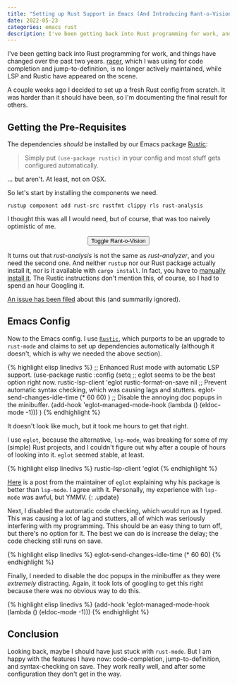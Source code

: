 ```yaml
---
title: "Setting up Rust Support in Emacs (And Introducing Rant-o-Vision)"
date: 2022-05-23
categories: emacs rust
description: I've been getting back into Rust programming for work, and things have changed in the past two years.
---
```


I've been getting back into Rust programming for work, and things have changed over the past two years. [racer](https://github.com/racer-rust/racer#disclaimer), which I was using for code completion and jump-to-definition, is no longer actively maintained, while LSP and Rustic have appeared on the scene.

A couple weeks ago I decided to set up a fresh Rust config from scratch. It was harder than it should have been, so I'm documenting the final result for others.

## Getting the Pre-Requisites

The dependencies _should_ be installed by our Emacs package [Rustic](https://github.com/brotzeit/rustic):

> Simply put `(use-package rustic)` in your config and most stuff gets configured automatically.

... but aren't. At least, not on OSX.

So let's start by installing the components we need.

```
rustup component add rust-src rustfmt clippy rls rust-analysis
```

I thought this was all I would need<span class="rant-off">, but of course, that was too naively optimistic of me</span>.

<center><button onclick="toggleRant();">Toggle Rant-o-Vision</button></center>
<script>
let rant = false;
function toggleRant() {
    if (rant) {
        let elems = [ ...document.getElementsByClassName("rant-on") ];
        for (let i = 0; i < elems.length; i++) {
            let elem = elems[i];
            elem.classList.remove("rant-on");
            elem.classList.add("rant-off");
        }
        rant = false;
    } else {
        let elems = [ ...document.getElementsByClassName("rant-off") ];
        for (let i = 0; i < elems.length; i++) {
            let elem = elems[i];
            elem.classList.remove("rant-off");
            elem.classList.add("rant-on");
        }
        rant = true;
    }
}
</script>

It turns out that _rust-analysis_ is not the same as _rust-analyzer_, and you need the second one. And neither `rustup` nor our Rust package actually install it, nor is it available with `cargo install`. In fact, you have to [manually install it](https://rust-analyzer.github.io/manual.html#installation). <span class="rant-off">The Rustic instructions don't mention this, of course, so I had to spend an hour Googling it.</span>

[An issue has been filed](https://github.com/brotzeit/rustic/issues/403) about this<span class="rant-off"> (and summarily ignored)</span>.

## Emacs Config

Now to the Emacs config. I use [`Rustic`](https://github.com/brotzeit/rustic), which purports to be an upgrade to `rust-mode`<span class="rant-off"> and claims to set up dependencies automatically (although it doesn't, which is why we needed the above section)</span>.

{% highlight elisp linedivs %}
;; Enhanced Rust mode with automatic LSP support.
(use-package rustic
  :config
  (setq
   ;; eglot seems to be the best option right now.
   rustic-lsp-client 'eglot
   rustic-format-on-save nil
   ;; Prevent automatic syntax checking, which was causing lags and stutters.
   eglot-send-changes-idle-time (* 60 60)
   )
  ;; Disable the annoying doc popups in the minibuffer.
  (add-hook 'eglot-managed-mode-hook (lambda () (eldoc-mode -1)))
  )
{% endhighlight %}

It doesn't look like much, but it took me hours to get that right.

I use `eglot`, because the alternative, `lsp-mode`, was breaking for some of my <span class="rant-off">(simple)</span> Rust projects<span class="rant-off">, and I couldn't figure out why after a couple of hours of looking into it</span>. `eglot` seemed stable, at least.

{% highlight elisp linedivs %}
rustic-lsp-client 'eglot
{% endhighlight %}

[Here](https://github.com/joaotavora/eglot/issues/180#issuecomment-445576688) is a post from the maintainer of `eglot` explaining why his package is better than `lsp-mode`. I agree with it. <span class="rant-off">Personally, my experience with `lsp-mode` was awful, but YMMV.</span>
{: .update}

Next, I disabled the automatic code checking, which would run as I typed. This was causing a lot of lag and stutters, all of which was seriously interfering with my programming. <span class="rant-off">This should be an easy thing to turn off, but there's no option for it.</span> The best we can do is increase the delay; the code checking still runs on save.

{% highlight elisp linedivs %}
eglot-send-changes-idle-time (* 60 60)
{% endhighlight %}

Finally, I needed to disable the doc popups in the minibuffer as they were <span class="rant-off">_extremely_</span> distracting. <span class="rant-off">Again, it took lots of googling to get this right because there was no obvious way to do this.</span>

{% highlight elisp linedivs %}
(add-hook 'eglot-managed-mode-hook (lambda () (eldoc-mode -1)))
{% endhighlight %}

## Conclusion

<span class="rant-off">Looking back, maybe I should have just stuck with `rust-mode`. But </span>I am happy with the features I have now: code-completion, jump-to-definition, and syntax-checking on save. They work really well, and after some configuration they don't get in the way.
